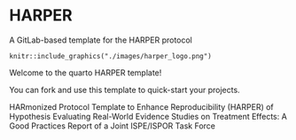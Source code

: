 # HARPER

A GitLab-based template for the HARPER protocol

```{r}
knitr::include_graphics("./images/harper_logo.png")
```

Welcome to the quarto HARPER template!

You can fork and use this template to quick-start your projects.

HARmonized Protocol Template to Enhance Reproducibility (HARPER) of Hypothesis Evaluating Real-World Evidence Studies on Treatment Effects: A Good Practices Report of a Joint ISPE/ISPOR Task Force